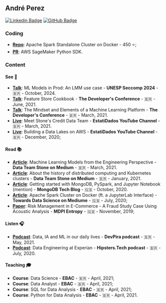 ## André Perez

[![Linkedin Badge](https://img.shields.io/badge/-Andre%20Perez-blue?style=flat-square&logo=linkedin&logoColor=white)](https://www.linkedin.com/in/andremarcosperez)
[![GitHub Badge](https://img.shields.io/badge/-Andre%20Perez-black?style=flat-square&logo=github&logoColor=white)](https://github.com/andre-marcos-perez)

### Coding

 - **[Repo](https://github.com/cluster-apps-on-docker/spark-standalone-cluster-on-docker)**: Apache Spark Standalone Cluster on Docker - 450 :star:;
 - **[PR](https://github.com/aws/sagemaker-python-sdk/pull/3354)**: AWS SageMaker Python SDK.

### Content

#### See :eyes:

 - **[Talk](https://thedevconf.com/tdc/2021/connections/trilha-inteligencia-artificial-e-machine-learning)**: ML Models in Prod: An LMM use case - **UNESP Seccomp 2024** - :brazil: - October, 2024.
 - **[Talk](https://thedevconf.com/tdc/2021/connections/trilha-inteligencia-artificial-e-machine-learning)**: Feature Store Cookbook - **The Developer's Conference** - :brazil: - June, 2021.
 - **[Talk](https://thedevconf.com/tdc/2021/innovation/trilha-inteligencia-artificial-e-machine-learning)**: The Mindset and Elements of a Machine Learning Platform - **The Developer's Conference** - :brazil: - March, 2021.
 - **[Live](https://www.youtube.com/watch?v=5c6tfp4OQUw&feature=youtu.be)**: Meet Stone's Credit Data Team - **EstatiDados YouTube Channel** - :brazil: - March, 2021.
 - **[Live](https://www.youtube.com/watch?v=Knh6gLOGn3w&feature=youtu.be)**: Building a Data Lakes on AWS - **EstatiDados YouTube Channel** - :brazil: - December, 2020;

#### Read :books:

 - **[Article](https://medium.com/team-data-stone/plataformas-de-machine-learning-parte-i-modelos-do-ponto-de-vista-da-engenharia-303482fa77f5)**: Machine Learning Models from the Engineering Perspective - **Data Team Stone on Medium** - :brazil: - March, 2021.
 - **[Article](https://medium.com/team-data-stone/sobre-a-hist%C3%B3ria-da-computa%C3%A7%C3%A3o-distribu%C3%ADda-e-clusters-kubernetes-3d0fe331db7)**: About the history of distributed computing and Kubernetes clusters - **Data Team Stone on Medium** - :brazil: - January, 2021.
 - **[Article](https://www.mongodb.com/blog/post/getting-started-with-mongodb-pyspark-and-jupyter-notebook)**: Getting started with MongoDB, PySpark, and Jupyter Notebook (mention) - **MongoDB Tech Blog** - :uk: - October, 2020.
 - **[Article](https://towardsdatascience.com/apache-spark-cluster-on-docker-ft-a-juyterlab-interface-418383c95445)**: Apache Spark Cluster on Docker (ft. a JupyterLab Interface) - **Towards Data Science on Mediume** - :uk: - July, 2020;
 - **[Paper](https://www.mdpi.com/1099-4300/21/11/1087)**: Risk Management in E-Commerce - A Fraud Study Case Using Acoustic Analysis - **MDPI Entropy** - :uk: - November, 2019;
 
#### Listen :headphones:

 - **[Podcast](https://open.spotify.com/episode/40CM4kr2uanP7KrDZhQeCH)**: Data, IA and ML in our daily lives - **DevPira podcast** - :brazil: - May, 2021.
 - **[Podcast](https://hipsters.tech/engenharia-de-dados-na-serasa-experian-hipsters-on-the-road-37/)**: Data Engineering at Experian - **Hipsters.Tech podcast** - :brazil: - July, 2020.

#### Teaching :mortar_board:

 - **Course**: Data Science - **EBAC** - :brazil: - April, 2021;
 - **Course**: Data Analyst - **EBAC** - :brazil: - April, 2021;
 - **Course**: SQL for Data Analysis - **EBAC** - :brazil: - April, 2021;
 - **Course**: Python for Data Analysis - **EBAC** - :brazil: - April, 2021.
